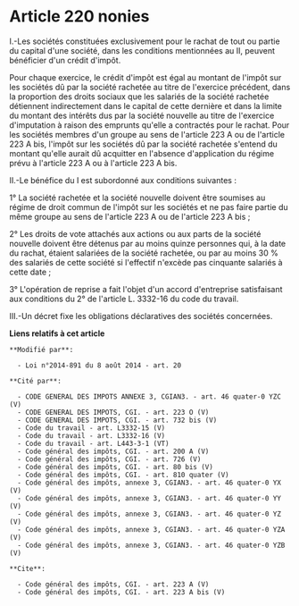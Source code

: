 # Article 220 nonies

I.-Les sociétés constituées exclusivement pour le rachat de tout ou partie du capital d'une société, dans les conditions
mentionnées au II, peuvent bénéficier d'un crédit d'impôt. 

Pour chaque exercice, le crédit d'impôt est égal au montant de l'impôt sur les sociétés dû par la société rachetée au titre
de l'exercice précédent, dans la proportion des droits sociaux que les salariés de la société rachetée détiennent
indirectement dans le capital de cette dernière et dans la limite du montant des intérêts dus par la société nouvelle au
titre de l'exercice d'imputation à raison des emprunts qu'elle a contractés pour le rachat. Pour les sociétés membres d'un
groupe au sens de l'article 223 A ou de l'article 223 A bis, l'impôt sur les sociétés dû par la société rachetée s'entend du
montant qu'elle aurait dû acquitter en l'absence d'application du régime prévu à l'article 223 A ou à l'article 223 A bis. 

II.-Le bénéfice du I est subordonné aux conditions suivantes : 

1° La société rachetée et la société nouvelle doivent être soumises au régime de droit commun de l'impôt sur les sociétés et
ne pas faire partie du même groupe au sens de l'article 223 A ou de l'article 223 A bis ; 

2° Les droits de vote attachés aux actions ou aux parts de la société nouvelle doivent être détenus par au moins quinze
personnes qui, à la date du rachat, étaient salariées de la société rachetée, ou par au moins 30 % des salariés de cette
société si l'effectif n'excède pas cinquante salariés à cette date ; 

3° L'opération de reprise a fait l'objet d'un accord d'entreprise satisfaisant aux conditions du 2° de l'article L. 3332-16
du code du travail. 

III.-Un décret fixe les obligations déclaratives des sociétés concernées.

**Liens relatifs à cet article**

	**Modifié par**:

	  - Loi n°2014-891 du 8 août 2014 - art. 20

	**Cité par**:

	  - CODE GENERAL DES IMPOTS ANNEXE 3, CGIAN3. - art. 46 quater-0 YZC (V)
	  - CODE GENERAL DES IMPOTS, CGI. - art. 223 O (V)
	  - CODE GENERAL DES IMPOTS, CGI. - art. 732 bis (V)
	  - Code du travail - art. L3332-15 (V)
	  - Code du travail - art. L3332-16 (V)
	  - Code du travail - art. L443-3-1 (VT)
	  - Code général des impôts, CGI. - art. 200 A (V)
	  - Code général des impôts, CGI. - art. 726 (V)
	  - Code général des impôts, CGI. - art. 80 bis (V)
	  - Code général des impôts, CGI. - art. 810 quater (V)
	  - Code général des impôts, annexe 3, CGIAN3. - art. 46 quater-0 YX (V)
	  - Code général des impôts, annexe 3, CGIAN3. - art. 46 quater-0 YY (V)
	  - Code général des impôts, annexe 3, CGIAN3. - art. 46 quater-0 YZ (V)
	  - Code général des impôts, annexe 3, CGIAN3. - art. 46 quater-0 YZA (V)
	  - Code général des impôts, annexe 3, CGIAN3. - art. 46 quater-0 YZB (V)

	**Cite**:

	  - Code général des impôts, CGI. - art. 223 A (V)
	  - Code général des impôts, CGI. - art. 223 A bis (V)
